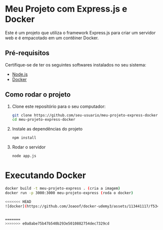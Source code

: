# Meu Projeto com Express.js e Docker

Este é um projeto que utiliza o framework Express.js para criar um servidor web e é empacotado em um contêiner Docker.

## Pré-requisitos

Certifique-se de ter os seguintes softwares instalados no seu sistema:

- [Node.js](https://nodejs.org/)
- [Docker](https://www.docker.com/)

## Como rodar o projeto

1. Clone este repositório para o seu computador:

   ```bash
   git clone https://github.com/seu-usuario/meu-projeto-express-docker.git
   cd meu-projeto-express-docker

2. Instale as dependências do projeto

   ```bash
   npm install

3. Rodar o servidor
   ```bash
   node app.js

# Executando Docker

```bash
docker build -t meu-projeto-express . (cria a imagem)
docker run -p 3000:3000 meu-projeto-express (roda o docker)

<<<<<<< HEAD
![docker](https://github.com/Joaoof/docker-udemy3/assets/113441117/f53471a8-e1b9-498b-8f9c-86214babe195)


=======
>>>>>>> e0a8abe75b47b540b293e5010882754dec7329cd
